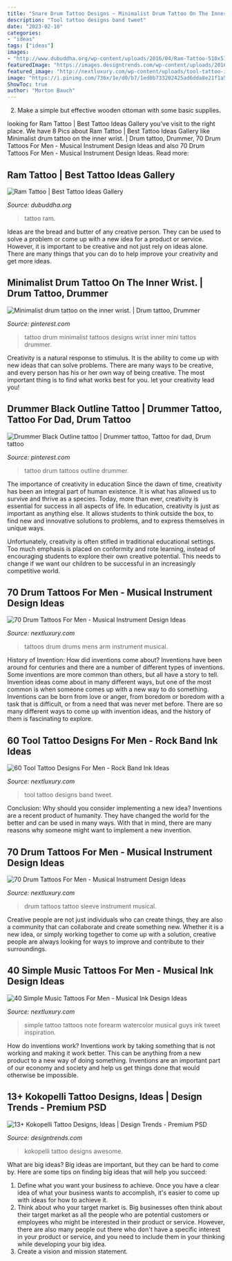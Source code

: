 ```yaml
---
title: "Snare Drum Tattoo Designs ~ Minimalist Drum Tattoo On The Inner Wrist."
description: "Tool tattoo designs band tweet"
date: "2023-02-10"
categories:
- "ideas"
tags: ["ideas"]
images:
- "http://www.dubuddha.org/wp-content/uploads/2016/04/Ram-Tattoo-510x510.jpg"
featuredImage: "https://images.designtrends.com/wp-content/uploads/2016/07/21182843/Awesome-Kokopelli-Tattoo-Design.jpg"
featured_image: "http://nextluxury.com/wp-content/uploads/tool-tattoo-ideas-for-gentlemen.jpg"
image: "https://i.pinimg.com/736x/1e/d0/b7/1ed0b733202425ad6dda8e21f1a56109.jpg"
ShowToc: true
author: "Morton Bauch"
---
```



2. Make a simple but effective wooden ottoman with some basic supplies.

	

		
looking for Ram Tattoo | Best Tattoo Ideas Gallery you've visit to the right place. We have 8 Pics about Ram Tattoo | Best Tattoo Ideas Gallery like Minimalist drum tattoo on the inner wrist. | Drum tattoo, Drummer, 70 Drum Tattoos For Men - Musical Instrument Design Ideas and also 70 Drum Tattoos For Men - Musical Instrument Design Ideas. Read more:
		
    
## Ram Tattoo | Best Tattoo Ideas Gallery

<img loading=lazy src="http://www.dubuddha.org/wp-content/uploads/2016/04/Ram-Tattoo-510x510.jpg" onerror="this.onerror=null;this.src='https://tse1.mm.bing.net/th?id=OIP.UwRMyWosvk7R7zBSAM0wSQHaHa&amp;pid=15.1';" alt="Ram Tattoo | Best Tattoo Ideas Gallery">

_Source: dubuddha.org_

>tattoo ram. 

	

Ideas are the bread and butter of any creative person. They can be used to solve a problem or come up with a new idea for a product or service. However, it is important to be creative and not just rely on ideas alone. There are many things that you can do to help improve your creativity and get more ideas.

    
## Minimalist Drum Tattoo On The Inner Wrist. | Drum Tattoo, Drummer

<img loading=lazy src="https://i.pinimg.com/736x/21/f9/37/21f937db240e78b7cd6bc4d6653c2afc.jpg" onerror="this.onerror=null;this.src='https://tse3.mm.bing.net/th?id=OIP.RzLf7SDubMOkZutegZH3IwHaJQ&amp;pid=15.1';" alt="Minimalist drum tattoo on the inner wrist. | Drum tattoo, Drummer">

_Source: pinterest.com_

>tattoo drum minimalist tattoos designs wrist inner mini tattos drummer. 

	

Creativity is a natural response to stimulus. It is the ability to come up with new ideas that can solve problems. There are many ways to be creative, and every person has his or her own way of being creative. The most important thing is to find what works best for you. let your creativity lead you!

    
## Drummer Black Outline Tattoo | Drummer Tattoo, Tattoo For Dad, Drum Tattoo

<img loading=lazy src="https://i.pinimg.com/736x/1e/d0/b7/1ed0b733202425ad6dda8e21f1a56109.jpg" onerror="this.onerror=null;this.src='https://tse4.mm.bing.net/th?id=OIP.3SAkkAXypLuzK0D8MnAuLAHaJ3&amp;pid=15.1';" alt="Drummer Black Outline tattoo | Drummer tattoo, Tattoo for dad, Drum tattoo">

_Source: pinterest.com_

>tattoo drum tattoos outline drummer. 

	

The importance of creativity in education
Since the dawn of time, creativity has been an integral part of human existence. It is what has allowed us to survive and thrive as a species. Today, more than ever, creativity is essential for success in all aspects of life.
In education, creativity is just as important as anything else. It allows students to think outside the box, to find new and innovative solutions to problems, and to express themselves in unique ways.

Unfortunately, creativity is often stifled in traditional educational settings. Too much emphasis is placed on conformity and rote learning, instead of encouraging students to explore their own creative potential. This needs to change if we want our children to be successful in an increasingly competitive world.

    
## 70 Drum Tattoos For Men - Musical Instrument Design Ideas

<img loading=lazy src="http://nextluxury.com/wp-content/uploads/drums-mens-inner-arm-tattoos.jpg" onerror="this.onerror=null;this.src='https://tse3.mm.bing.net/th?id=OIP.zXeTmubcgMD_vXbcY9x45wHaHa&amp;pid=15.1';" alt="70 Drum Tattoos For Men - Musical Instrument Design Ideas">

_Source: nextluxury.com_

>tattoos drum drums mens arm instrument musical. 

	

History of Invention: How did inventions come about?
Inventions have been around for centuries and there are a number of different types of inventions. Some inventions are more common than others, but all have a story to tell. Invention ideas come about in many different ways, but one of the most common is when someone comes up with a new way to do something. Inventions can be born from love or anger, from boredom or boredom with a task that is difficult, or from a need that was never met before. There are so many different ways to come up with invention ideas, and the history of them is fascinating to explore.

    
## 60 Tool Tattoo Designs For Men - Rock Band Ink Ideas

<img loading=lazy src="http://nextluxury.com/wp-content/uploads/tool-tattoo-ideas-for-gentlemen.jpg" onerror="this.onerror=null;this.src='https://tse2.mm.bing.net/th?id=OIP.I6wvkaqL6pFMyjbPN814swHaHa&amp;pid=15.1';" alt="60 Tool Tattoo Designs For Men - Rock Band Ink Ideas">

_Source: nextluxury.com_

>tool tattoo designs band tweet. 

	

Conclusion: Why should you consider implementing a new idea?
Inventions are a recent product of humanity. They have changed the world for the better and can be used in many ways. With that in mind, there are many reasons why someone might want to implement a new invention.

    
## 70 Drum Tattoos For Men - Musical Instrument Design Ideas

<img loading=lazy src="http://nextluxury.com/wp-content/uploads/man-with-drum-sleeve-tattoo-on-arm.jpg" onerror="this.onerror=null;this.src='https://tse4.mm.bing.net/th?id=OIP.W9Denv7DtlSv9DXMQcae8gAAAA&amp;pid=15.1';" alt="70 Drum Tattoos For Men - Musical Instrument Design Ideas">

_Source: nextluxury.com_

>drum tattoos tattoo sleeve instrument musical. 

	

Creative people are not just individuals who can create things, they are also a community that can collaborate and create something new. Whether it is a new idea, or simply working together to come up with a solution, creative people are always looking for ways to improve and contribute to their surroundings.

    
## 40 Simple Music Tattoos For Men - Musical Ink Design Ideas

<img loading=lazy src="http://nextluxury.com/wp-content/uploads/watercolor-simple-music-note-guys-forearm-tattoo.jpg" onerror="this.onerror=null;this.src='https://tse3.mm.bing.net/th?id=OIP.zDUICHAzN80REofJN6zaUAHaHa&amp;pid=15.1';" alt="40 Simple Music Tattoos For Men - Musical Ink Design Ideas">

_Source: nextluxury.com_

>simple tattoo tattoos note forearm watercolor musical guys ink tweet inspiration. 

	

How do inventions work?
Inventions work by taking something that is not working and making it work better. This can be anything from a new product to a new way of doing something. Inventions are an important part of our economy and society and help us get things done that would otherwise be impossible.

    
## 13+ Kokopelli Tattoo Designs, Ideas | Design Trends - Premium PSD

<img loading=lazy src="https://images.designtrends.com/wp-content/uploads/2016/07/21182843/Awesome-Kokopelli-Tattoo-Design.jpg" onerror="this.onerror=null;this.src='https://tse1.mm.bing.net/th?id=OIP.pphwOYe_ZS2EnCP4CPZhYAHaHa&amp;pid=15.1';" alt="13+ Kokopelli Tattoo Designs, Ideas | Design Trends - Premium PSD">

_Source: designtrends.com_

>kokopelli tattoo designs awesome. 

	

What are big ideas?
Big ideas are important, but they can be hard to come by. Here are some tips on finding big ideas that will help you succeed: 
1. Define what you want your business to achieve. Once you have a clear idea of what your business wants to accomplish, it's easier to come up with ideas for how to achieve it. 
2. Think about who your target market is. Big businesses often think about their target market as all the people who are potential customers or employees who might be interested in their product or service. However, there are also many people out there who don't have a specific interest in your product or service, and you need to include them in your thinking while developing your big idea. 
3. Create a vision and mission statement.

